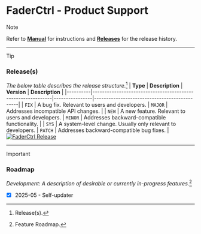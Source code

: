 # FaderCtrl - Product Support

> [!NOTE]
> Refer to <strong>[Manual](MANUAL.md)</strong> for instructions and <strong>[Releases](https://github.com/coreyackland/faderctrl/releases)</strong> for the release history. 
---

> [!TIP]
> ### Release(s)
> <em>The below table describes the release structure.</em>[^1]
>| **Type** | **Description**                                             | **Version**    | **Description**                              |
>|----------|-------------------------------------------------------------|----------------|----------------------------------------------|
>| `FIX`    | A bug fix. Relevant to users and developers.                | `MAJOR`        | Addresses incompatible API changes.          |
>| `NEW`    | A new feature. Relevant to users and developers.            | `MINOR`        | Addresses backward-compatible functionality. |
>| `SYS`    | A system-level change. Usually only relevant to developers. | `PATCH`        | Addresses backward-compatible bug fixes.     |
[![FaderCtrl Release](https://img.shields.io/github/v/release/coreyackland/faderctrl?label=Latest%20Release&color=grey&labelColor=red&logo=github&logoColor=white&style=for-the-badge)](https://github.com/coreyackland/faderctrl/releases/latest)
---

> [!IMPORTANT]
> ### Roadmap
> <em>Development: A description of desirable or currently in-progress features.</em>[^2]
> - [x] 2025-05 - Self-updater

[^1]: Release(s).
[^2]: Feature Roadmap.
